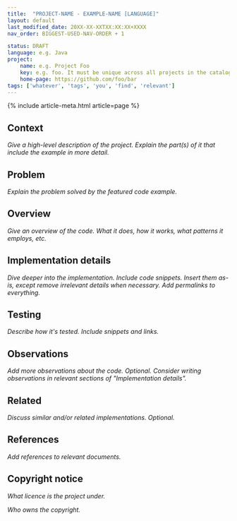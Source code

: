 ```yaml
---
title:  "PROJECT-NAME - EXAMPLE-NAME [LANGUAGE]"
layout: default
last_modified_date: 20XX-XX-XXTXX:XX:XX+XXXX
nav_order: BIGGEST-USED-NAV-ORDER + 1

status: DRAFT
language: e.g. Java
project:
    name: e.g. Project Foo
    key: e.g. foo. It must be unique across all projects in the catalog.
    home-page: https://github.com/foo/bar
tags: ['whatever', 'tags', 'you', 'find', 'relevant']
---
```


{% include article-meta.html article=page %}

## Context

*Give a high-level description of the project. Explain the part(s) of it that include the example in more detail.*

## Problem

*Explain the problem solved by the featured code example.*

## Overview

*Give an overview of the code. What it does, how it works, what patterns it employs, etc.*

## Implementation details

*Dive deeper into the implementation. Include code snippets. Insert them as-is, except remove irrelevant details when necessary. Add permalinks to everything.*

## Testing

*Describe how it's tested. Include snippets and links.*

## Observations

*Add more observations about the code. Optional. Consider writing observations in relevant sections of "Implementation details".*

## Related

*Discuss similar and/or related implementations. Optional.*

## References

*Add references to relevant documents.*

## Copyright notice

*What licence is the project under.*

*Who owns the copyright.*
